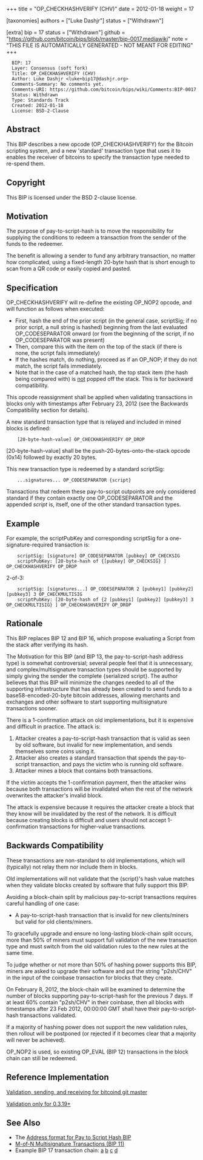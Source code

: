 
+++
title = "OP_CHECKHASHVERIFY (CHV)"
date = 2012-01-18
weight = 17

[taxonomies]
authors = ["Luke Dashjr"]
status = ["Withdrawn"]

[extra]
bip = 17
status = ["Withdrawn"]
github = "https://github.com/bitcoin/bips/blob/master/bip-0017.mediawiki"
note = "THIS FILE IS AUTOMATICALLY GENERATED - NOT MEANT FOR EDITING"
+++

```
  BIP: 17
  Layer: Consensus (soft fork)
  Title: OP_CHECKHASHVERIFY (CHV)
  Author: Luke Dashjr <luke+bip17@dashjr.org>
  Comments-Summary: No comments yet.
  Comments-URI: https://github.com/bitcoin/bips/wiki/Comments:BIP-0017
  Status: Withdrawn
  Type: Standards Track
  Created: 2012-01-18
  License: BSD-2-Clause
```

<h2>Abstract</h2>


This BIP describes a new opcode (OP_CHECKHASHVERIFY) for the Bitcoin scripting system, and a new 'standard' transaction type that uses it to enables the receiver of bitcoins to specify the transaction type needed to re-spend them.

<h2>Copyright</h2>


This BIP is licensed under the BSD 2-clause license.

<h2>Motivation</h2>


The purpose of pay-to-script-hash is to move the responsibility for supplying the conditions to redeem a transaction from the sender of the funds to the redeemer.

The benefit is allowing a sender to fund any arbitrary transaction, no matter how complicated, using a fixed-length 20-byte hash that is short enough to scan from a QR code or easily copied and pasted.

<h2>Specification</h2>


OP_CHECKHASHVERIFY will re-define the existing OP_NOP2 opcode, and will function as follows when executed:

*  First, hash the end of the prior script (in the general case, scriptSig; if no prior script, a null string is hashed) beginning from the last evaluated OP_CODESEPARATOR onward (or from the beginning of the script, if no OP_CODESEPARATOR was present)
*  Then, compare this with the item on the top of the stack (if there is none, the script fails immediately)
*  If the hashes match, do nothing, proceed as if an OP_NOP; if they do not match, the script fails immediately.
*  Note that in the case of a matched hash, the top stack item (the hash being compared with) is <u>not</u> popped off the stack. This is for backward compatibility.


This opcode reassignment shall be applied when validating transactions in blocks only with timestamps after February 23, 2012 (see the Backwards Compatibility section for details).

A new standard transaction type that is relayed and included in mined blocks is defined:

```
    [20-byte-hash-value] OP_CHECKHASHVERIFY OP_DROP
```


[20-byte-hash-value] shall be the push-20-bytes-onto-the-stack opcode (0x14) followed by exactly 20 bytes.

This new transaction type is redeemed by a standard scriptSig:

```
    ...signatures... OP_CODESEPARATOR {script}
```


Transactions that redeem these pay-to-script outpoints are only considered standard if they contain exactly one OP_CODESEPARATOR and the appended _script_ is, itself, one of the other standard transaction types.

<h2>Example</h2>


For example, the scriptPubKey and corresponding scriptSig for a one-signature-required transaction is:

```
    scriptSig: [signature] OP_CODESEPARATOR [pubkey] OP_CHECKSIG
    scriptPubKey: [20-byte-hash of {[pubkey] OP_CHECKSIG} ] OP_CHECKHASHVERIFY OP_DROP
```


2-of-3:

```
    scriptSig: [signatures...] OP_CODESEPARATOR 2 [pubkey1] [pubkey2] [pubkey3] 3 OP_CHECKMULTISIG
    scriptPubKey: [20-byte-hash of {2 [pubkey1] [pubkey2] [pubkey3] 3 OP_CHECKMULTISIG} ] OP_CHECKHASHVERIFY OP_DROP
```


<h2>Rationale</h2>


This BIP replaces BIP 12 and BIP 16, which propose evaluating a Script from the stack after verifying its hash.

The Motivation for this BIP (and BIP 13, the pay-to-script-hash address type) is somewhat controversial; several people feel that it is unnecessary, and complex/multisignature transaction types should be supported by simply giving the sender the complete {serialized script}. The author believes that this BIP will minimize the changes needed to all of the supporting infrastructure that has already been created to send funds to a base58-encoded-20-byte bitcoin addresses, allowing merchants and exchanges and other software to start supporting multisignature transactions sooner.

There is a 1-confirmation attack on old implementations, but it is expensive and difficult in practice. The attack is:

1.  Attacker creates a pay-to-script-hash transaction that is valid as seen by old software, but invalid for new implementation, and sends themselves some coins using it.
1.  Attacker also creates a standard transaction that spends the pay-to-script transaction, and pays the victim who is running old software.
1.  Attacker mines a block that contains both transactions.


If the victim accepts the 1-confirmation payment, then the attacker wins because both transactions will be invalidated when the rest of the network overwrites the attacker's invalid block.

The attack is expensive because it requires the attacker create a block that they know will be invalidated by the rest of the network. It is difficult because creating blocks is difficult and users should not accept 1-confirmation transactions for higher-value transactions.

<h2>Backwards Compatibility</h2>


These transactions are non-standard to old implementations, which will (typically) not relay them nor include them in blocks.

Old implementations will not validate that the {script}'s hash value matches when they validate blocks created by software that fully support this BIP.

Avoiding a block-chain split by malicious pay-to-script transactions requires careful handling of one case:

*  A pay-to-script-hash transaction that is invalid for new clients/miners but valid for old clients/miners.


To gracefully upgrade and ensure no long-lasting block-chain split occurs, more than 50% of miners must support full validation of the new transaction type and must switch from the old validation rules to the new rules at the same time.

To judge whether or not more than 50% of hashing power supports this BIP, miners are asked to upgrade their software and put the string "p2sh/CHV" in the input of the coinbase transaction for blocks that they create.

On February 8, 2012, the block-chain will be examined to determine the number of blocks supporting pay-to-script-hash for the previous 7 days. If at least 60% contain "p2sh/CHV" in their coinbase, then all blocks with timestamps after 23 Feb 2012, 00:00:00 GMT shall have their pay-to-script-hash transactions validated.

If a majority of hashing power does not support the new validation rules, then rollout will be postponed (or rejected if it becomes clear that a majority will never be achieved).

OP_NOP2 is used, so existing OP_EVAL (BIP 12) transactions in the block chain can still be redeemed.

<h2>Reference Implementation</h2>


<a href="https://gitorious.org/~Luke-Jr/bitcoin/luke-jr-bitcoin/commits/checkhashverify" target="_blank">Validation, sending, and receiving for bitcoind git master</a>

<a href="https://gitorious.org/~Luke-Jr/bitcoin/luke-jr-bitcoin/commits/checkhashverify_backport" target="_blank">Validation only for 0.3.19+</a>

<h2>See Also</h2>


*  The <a href="/13" target="_blank">Address format for Pay to Script Hash BIP</a>
*  <a href="/11" target="_blank">M-of-N Multisignature Transactions (BIP 11)</a>
*  Example BIP 17 transaction chain: <a href="http://blockexplorer.com/tx/b8fd633e7713a43d5ac87266adc78444669b987a56b3a65fb92d58c2c4b0e84d" target="_blank">a</a> <a href="http://blockexplorer.com/tx/eb3b82c0884e3efa6d8b0be55b4915eb20be124c9766245bcc7f34fdac32bccb" target="_blank">b</a> <a href="http://blockexplorer.com/tx/055707ce7fea7b9776fdc70413f65ceec413d46344424ab01acd5138767db137" target="_blank">c</a> <a href="http://blockexplorer.com/tx/6d36bc17e947ce00bb6f12f8e7a56a1585c5a36188ffa2b05e10b4743273a74b" target="_blank">d</a>
